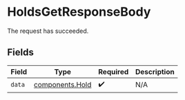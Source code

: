 # HoldsGetResponseBody

The request has succeeded.


## Fields

| Field                                              | Type                                               | Required                                           | Description                                        |
| -------------------------------------------------- | -------------------------------------------------- | -------------------------------------------------- | -------------------------------------------------- |
| `data`                                             | [components.Hold](../../models/components/hold.md) | :heavy_check_mark:                                 | N/A                                                |